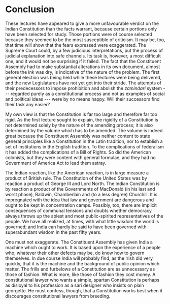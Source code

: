 # Conclusion

These lectures have appeared to give a more unfavourable verdict on the
Indian Constitution than the facts warrant, because certain portions
only have been selected for study. Those portions were of course
selected because they seemed to be the most susceptible of criticism. It
may be, too, that time will show that the fears expressed were
exaggerated. The Supreme Court could, by a few judicious
interpretations, put the process of judicial explanation into safe
channels. Its task is, however, a most difficult one, and it would not
be surprising if it failed. The fact that the Constituent Assembly had
to make substantial alterations in its own document, almost before the
ink was dry, is indicative of the nature of the problem. The first
general election was being held while these lectures were being
delivered, and the new Legislatures have not yet got into their stride.
The attempts of their predecessors to impose prohibition and abolish the
_zamindari_ system --- regarded purely as a constitutional process and not
as examples of social and political ideas --- were by no means happy.
Will their successors find their task any easier?

My own view is that the Constitution is far too large and therefore far
too rigid. As the first lecture sought to explain, the rigidity of a
Constitution is not determined solely by the nature of the amending
process; it is also determined by the volume which has to be amended.
The volume is indeed great because the Constituent Assembly was neither
content to state general principles like a Constitution in the Latin
tradition, nor to establish a set of institutions in the English
tradition. To the complications of federalism it has added the
complications of a Bill of Rights. So did the American colonists, but
they were content with general formulae, and they had no Government of
America Act to lead them astray.

The Indian reaction, like the American reaction, is in large measure a
product of British rule. The Constitution of the United States was by
reaction a product of George III and Lord North. The Indian Constitution
is by reaction a product of the Governments of MacDonald (in his last
and worst phase), Baldwin, Chamberlain and (to a less degree) Churchill.
It is impregnated with the idea that law and government are dangerous
and ought to be kept in concentration camps. Possibly, too, there are
implicit consequences of communal tensions and doubts whether democracy
always throws up the ablest and most public-spirited representatives of
the people. We have all realized, at times, with what little wisdom the
world is governed; and India can hardly be said to have been governed
with superabundant wisdom in the past fifty years.

One must not exaggerate. The Constituent Assembly has given India a
machine which ought to work. It is based upon the experience of a people
who, whatever their other defects may be, do know how to govern
themselves. In due course India will probably find, as the Irish did
very quickly, that it is the machine and the background of public
opinion which matter. The frills and furbelows of a Constitution are as
unnecessary as those of fashion. What is more, like those of fashion
they cost money. A constitutional lawyer who wants a simple, spartan
Constitution is perhaps as disloyal to his profession as a sari designer
who insists on plain georgette. He must confess, though, that a
Constitution works best when it discourages constitutional lawyers from
breeding.
